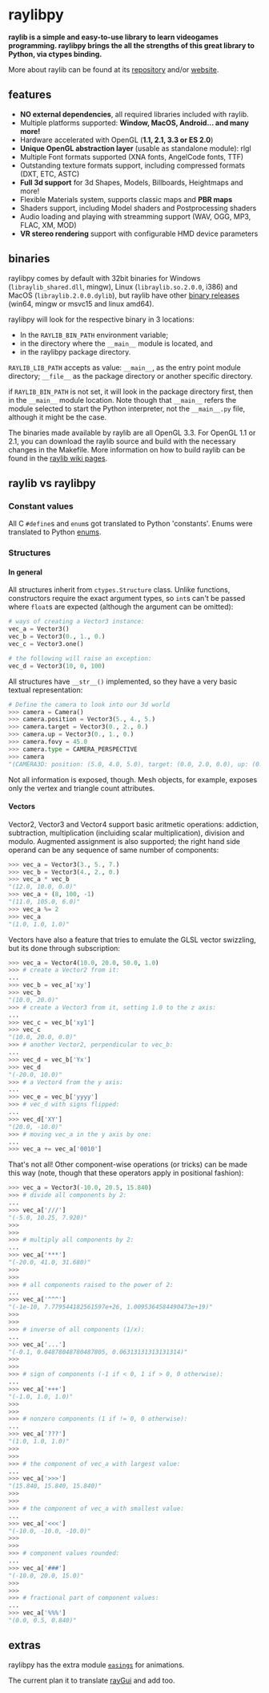raylibpy
========

**raylib is a simple and easy-to-use library to learn videogames programming. raylibpy
brings the all the strengths of this great library to Python, via ctypes binding.**

More about raylib can be found at its [repository](https://github.com/raisan5/raylib)
and/or [website](https://www.raylib.com).


## features
* **NO external dependencies**, all required libraries included with raylib.
* Multiple platforms supported: **Window, MacOS, Android... and many more!**
* Hardware accelerated with OpenGL (**1.1, 2.1, 3.3 or ES 2.0**)
* **Unique OpenGL abstraction layer** (usable as standalone module): rlgl
* Multiple Font formats supported (XNA fonts, AngelCode fonts, TTF)
* Outstanding texture formats support, including compressed formats (DXT, ETC, ASTC)
* **Full 3d support** for 3d Shapes, Models, Billboards, Heightmaps and more!
* Flexible Materials system, supports classic maps and **PBR maps**
* Shaders support, including Model shaders and Postprocessing shaders
* Audio loading and playing with streamming support (WAV, OGG, MP3, FLAC, XM, MOD)
* **VR stereo rendering** support with configurable HMD device parameters


## binaries

raylibpy comes by default with 32bit binaries for Windows (`libraylib_shared.dll`, mingw),
Linux (`libraylib.so.2.0.0`, i386) and MacOS (`libraylib.2.0.0.dylib`), but raylib have
other [binary releases](https://github.com/raisan5/raylib/releases) (win64, mingw or
msvc15 and linux amd64).

raylibpy will look for the respective binary in 3 locations:
* In the `RAYLIB_BIN_PATH` environment variable;
* in the directory where the `__main__` module is located, and
* in the raylibpy package directory.

`RAYLIB_LIB_PATH` accepts as value: `__main__`, as the entry point module directory; 
`__file__` as the package directory or another specific directory.

if `RAYLIB_BIN_PATH` is not set, it will look in the package directory first,
then in the `__main__` module location. Note though that `__main__` refers the module selected to
start the Python interpreter, not the `__main__.py` file, although it might be the case.

The binaries made available by raylib are all OpenGL 3.3. For OpenGL 1.1 or 2.1,
you can download the raylib source and build with the necessary changes in the Makefile.
More information on how to build raylib can be found in the [raylib wiki pages](https://github.com/raisan5/raylib/wiki).


## raylib vs raylibpy

### Constant values

All C `#define`s and `enum`s got translated to Python 'constants'. Enums were translated to
Python [enums](https://docs.python.org/3/library/enum.html).

### Structures

#### In general

All structures inherit from `ctypes.Structure` class. Unlike functions, constructors require
the exact argument types, so `int`s can't be passed where `float`s are expected (although the
argument can be omitted):

```python
# ways of creating a Vector3 instance:
vec_a = Vector3()
vec_b = Vector3(0., 1., 0.)
vec_c = Vector3.one()

# the following will raise an exception:
vec_d = Vector3(10, 0, 100)
```

All structures have `__str__()` implemented, so they have a very basic textual representation:
```python
# Define the camera to look into our 3d world
>>> camera = Camera()
>>> camera.position = Vector3(5., 4., 5.)
>>> camera.target = Vector3(0., 2., 0.)
>>> camera.up = Vector3(0., 1., 0.)
>>> camera.fovy = 45.0
>>> camera.type = CAMERA_PERSPECTIVE
>>> camera
"(CAMERA3D: position: (5.0, 4.0, 5.0), target: (0.0, 2.0, 0.0), up: (0.0, 1.0, 0.0), fovy: 45.0°, type: PERSPECTIVE)"
```
Not all information is exposed, though. Mesh objects, for example, exposes only the
vertex and triangle count attributes.


#### Vectors

Vector2, Vector3 and Vector4 support basic aritmetic operations: addiction, subtraction,
multiplication (incluiding scalar multiplication), division and modulo. Augmented
assignment is also supported; the right hand side operand can be any sequence of same
number of components:

```python
>>> vec_a = Vector3(3., 5., 7.)
>>> vec_b = Vector3(4., 2., 0.)
>>> vec_a * vec_b
"(12.0, 10.0, 0.0)"
>>> vec_a + (8, 100, -1)
"(11.0, 105.0, 6.0)"
>>> vec_a %= 2
>>> vec_a
"(1.0, 1.0, 1.0)"
```

Vectors have also a feature that tries to emulate the GLSL vector swizzling, but
its done through subscription:
```python
>>> vec_a = Vector4(10.0, 20.0, 50.0, 1.0)
>>> # create a Vector2 from it:
...
>>> vec_b = vec_a['xy']
>>> vec_b
"(10.0, 20.0)"
>>> # create a Vector3 from it, setting 1.0 to the z axis:
...
>>> vec_c = vec_b['xy1']
>>> vec_c
"(10.0, 20.0, 0.0)"
>>> # another Vector2, perpendicular to vec_b:
...
>>> vec_d = vec_b['Yx']
>>> vec_d
"(-20.0, 10.0)"
>>> # a Vector4 from the y axis:
...
>>> vec_e = vec_b['yyyy']
>>> # vec_d with signs flipped:
...
>>> vec_d['XY']
"(20.0, -10.0)"
>>> # moving vec_a in the y axis by one:
...
>>> vec_a += vec_a['0010']
```
That's not all! Other component-wise operations (or tricks) can be made this way (note,
though that these operators apply in positional fashion):
```python
>>> vec_a = Vector3(-10.0, 20.5, 15.840)
>>> # divide all components by 2:
...
>>> vec_a['///']
"(-5.0, 10.25, 7.920)"
>>>
>>>
>>> # multiply all components by 2:
...
>>> vec_a['***']
"(-20.0, 41.0, 31.680)"
>>>
>>>
>>> # all components raised to the power of 2:
...
>>> vec_a['^^^']
"(-1e-10, 7.779544182561597e+26, 1.0095364584490473e+19)"
>>>
>>>
>>> # inverse of all components (1/x):
...
>>> vec_a['...']
"(-0.1, 0.04878048780487805, 0.06313131313131314)"
>>>
>>>
>>> # sign of components (-1 if < 0, 1 if > 0, 0 otherwise):
...
>>> vec_a['+++']
"(-1.0, 1.0, 1.0)"
>>>
>>>
>>> # nonzero components (1 if != 0, 0 otherwise):
...
>>> vec_a['???']
"(1.0, 1.0, 1.0)"
>>>
>>>
>>> # the component of vec_a with largest value:
...
>>> vec_a['>>>']
"(15.840, 15.840, 15.840)"
>>>
>>>
>>> # the component of vec_a with smallest value:
...
>>> vec_a['<<<']
"(-10.0, -10.0, -10.0)"
>>>
>>>
>>> # component values rounded:
...
>>> vec_a['###']
"(-10.0, 20.0, 15.0)"
>>>
>>>
>>> # fractional part of component values:
...
>>> vec_a['%%%']
"(0.0, 0.5, 0.840)"
```

## extras

raylibpy has the extra module [`easings`](https://github.com/overdev/raylibpy/blob/master/raylibpy/easings.py) for animations.

The current plan it to translate [rayGui](https://github.com/raysan5/raygui) and add too.
